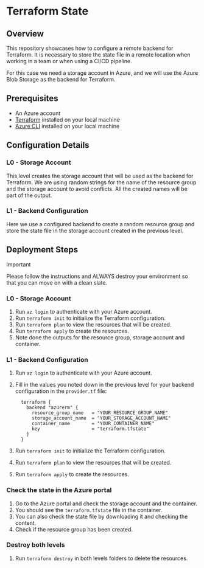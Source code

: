 # Terraform State

## Overview

This repository showcases how to configure a remote backend for Terraform.
It is necessary to store the state file in a remote location when working in a team or when using a CI/CD pipeline.

For this case we need a storage account in Azure, and we will use the Azure Blob Storage as the backend for Terraform.

## Prerequisites

- An Azure account
- [Terraform](https://www.terraform.io/downloads.html) installed on your local machine
- [Azure CLI](https://docs.microsoft.com/en-us/cli/azure/install-azure-cli) installed on your local machine

## Configuration Details

### L0 - Storage Account

This level creates the storage account that will be used as the backend for Terraform. We are using random strings for the name of the resource group and the storage account to avoid conflicts.
All the created names will be part of the output.

### L1 - Backend Configuration

Here we use a configured backend to create a random resource group and store the state file in the storage account created in the previous level.

## Deployment Steps

> [!IMPORTANT]
> Please follow the instructions and ALWAYS destroy your environment so that you can move on with a clean slate.

### L0 - Storage Account

1. Run `az login` to authenticate with your Azure account.
2. Run `terraform init` to initialize the Terraform configuration.
3. Run `terraform plan` to view the resources that will be created.
4. Run `terraform apply` to create the resources.
5. Note done the outputs for the resource group, storage account and container.

### L1 - Backend Configuration

1. Run `az login` to authenticate with your Azure account.
2. Fill in the values you noted down in the previous level for your backend configuration in the `provider.tf` file:

    ```hcl
      terraform {
        backend "azurerm" {
          resource_group_name   = "YOUR_RESOURCE_GROUP_NAME"
          storage_account_name  = "YOUR_STORAGE_ACCOUNT_NAME"
          container_name        = "YOUR_CONTAINER_NAME"
          key                   = "terraform.tfstate"
        }
      }
      ```

3. Run `terraform init` to initialize the Terraform configuration.
4. Run `terraform plan` to view the resources that will be created.
5. Run `terraform apply` to create the resources.

### Check the state in the Azure portal

1. Go to the Azure portal and check the storage account and the container.
2. You should see the `terraform.tfstate` file in the container.
3. You can also check the state file by downloading it and checking the content.
4. Check if the resource group has been created.

### Destroy both levels

1. Run `terraform destroy` in both levels folders to delete the resources.
